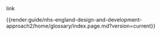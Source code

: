 link

{{render:guide/nhs-england-design-and-development-approach2/home/glossary/index.page.md?version=current}}

